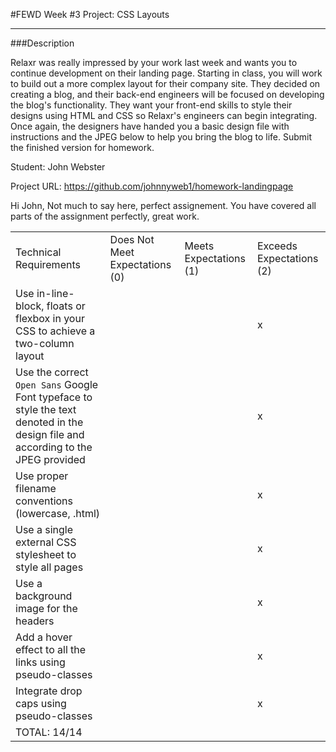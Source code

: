 #FEWD Week #3 Project: CSS Layouts

---


###Description


Relaxr was really impressed by your work last week and wants you to continue development on their landing page. Starting in class, you will work to build out a more complex layout for their company site. They decided on creating a blog, and their back-end engineers will be focused on developing the blog's functionality. They want your front-end skills to style their designs using HTML and CSS so Relaxr's engineers can begin integrating. Once again, the designers have handed you a basic design file with instructions and the JPEG below to help you bring the blog to life. Submit the finished version for homework.

Student: John Webster

Project URL: https://github.com/johnnyweb1/homework-landingpage

Hi John,
Not much to say here, perfect assignement. You have covered all parts of the assignment perfectly, great work.

|                                                                                                                                      |                                |                        |                          |
|--------------------------------------------------------------------------------------------------------------------------------------|--------------------------------|------------------------|--------------------------|
| Technical Requirements                                                                                                               | Does Not Meet Expectations (0) | Meets Expectations (1) | Exceeds Expectations (2) |
| Use in-line-block, floats or flexbox in your CSS to achieve a two-column layout                                                      |                                |                        |            x             |
| Use the correct ```Open Sans``` Google Font typeface to style the text denoted in the design file and according to the JPEG provided |                                |                        |            x             |
| Use proper filename conventions (lowercase, .html)                                                                                   |                                |                        |            x             |
| Use a single external CSS stylesheet to style all pages                                                                              |                                |                        |            x             |
| Use a background image for the headers                                                                                               |                                |                        |            x             |
| Add a hover effect to all the links using pseudo-classes                                                                             |                                |                        |            x             |
| Integrate drop caps using pseudo-classes                                                                                             |                                |                        |            x             |
| TOTAL: 14/14                                                                                                                     |                                |                        |                          |
